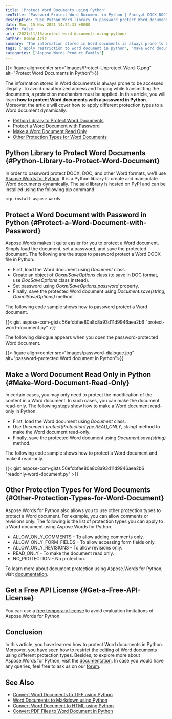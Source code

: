 ```yaml
---
title: 'Protect Word Documents using Python'
seoTitle: "Password Protect Word Document in Python | Encrypt DOCX DOC"
description: "Use Python Word library to password protect Word documents in Python. Apply different protection types to resctrict access to Word DOCX DOC in Python."
date: Mon, 15 Nov 2021 14:24:31 +0000
draft: false
url: /2021/11/15/protect-word-documents-using-python/
author: Usman Aziz
summary: 'The information stored in Word documents is always prone to be accessed illegally. To avoid unauthorized access and forging while transmitting the documents, a protection mechanism must be applied. In this article, you will learn **how to protect Word documents with a password in Python**. Moreover, the article will cover how to apply different protection types to a Word document dynamically.'
tags: ['apply restriction to word document in python', 'make word document read only in python', 'protect doc in python', 'protect docx in python', 'protect word document in python']
categories: ['Aspose.Words Product Family']
---
```




{{< figure align=center src="images/Protect-Unprotect-Word-C.png" alt="Protect Word Documents in Python">}}


The information stored in Word documents is always prone to be accessed illegally. To avoid unauthorized access and forging while transmitting the documents, a protection mechanism must be applied. In this article, you will learn **how to protect Word documents with a password in Python**. Moreover, the article will cover how to apply different protection types to a Word document dynamically.

*   [Python Library to Protect Word Documents][1]
*   [Protect a Word Document with Password][2]
*   [Make a Word Document Read Only][3]
*   [Other Protection Types for Word Documents][4]

## Python Library to Protect Word Documents {#Python-Library-to-Protect-Word-Document}

In order to password protect DOCX, DOC, and other Word formats, we'll use [Aspose.Words for Python][5]. It is a Python library to create and manipulate Word documents dynamically. The said library is hosted on [PyPI][6] and can be installed using the following pip command.

```
pip install aspose-words 
```

## Protect a Word Document with Password in Python {#Protect-a-Word-Document-with-Password}

Aspose.Words makes it quite easier for you to protect a Word document. Simply load the document, set a password, and save the protected document. The following are the steps to password protect a Word DOCX file in Python.

*   First, load the Word document using _Document_ class.
*   Create an object of _OoxmlSaveOptions_ class (to save in DOC format, use _DocSaveOptions_ class instead).
*   Set password using _OoxmlSaveOptions.password_ property.
*   Finally, save the protected Word document using _Document.save(string, _OoxmlSaveOptions_)_ method.

The following code sample shows how to password protect a Word document.

{{< gist aspose-com-gists 56efcbfae80a8c8a93d11d9946aea2b6 "protect-word-document.py" >}}

The following dialogue appears when you open the password-protected Word document.



{{< figure align=center src="images/password-dialogue.jpg" alt="password-protected Word document in Python">}}


## Make a Word Document Read Only in Python {#Make-Word-Document-Read-Only}

In certain cases, you may only need to protect the modification of the content in a Word document. In such cases, you can make the document read-only. The following steps show how to make a Word document read-only in Python.

*   First, load the Word document using _Document_ class.
*   Use _Document.protect(ProtectionType.READ\_ONLY, string)_ method to make the Word document read-only.
*   Finally, save the protected Word document using _Document.save(string)_ method.

The following code sample shows how to protect a Word document and make it read-only.

{{< gist aspose-com-gists 56efcbfae80a8c8a93d11d9946aea2b6 "readonly-word-document.py" >}}

## Other Protection Types for Word Documents {#Other-Protection-Types-for-Word-Document}

Aspose.Words for Python also allows you to use other protection types to protect a Word document. For example, you can allow comments or revisions only. The following is the list of protection types you can apply to a Word document using Aspose.Words for Python.

*   ALLOW\_ONLY\_COMMENTS - To allow adding comments only.
*   ALLOW\_ONLY\_FORM\_FIELDS - To allow accessing form fields only.
*   ALLOW\_ONLY\_REVISIONS - To allow revisions only.
*   READ\_ONLY - To make the document read only.
*   NO\_PROTECTION - No protection.

To learn more about document protection using Aspose.Words for Python, visit [documentation][7].

## Get a Free API License {#Get-a-Free-API-License}

You can use a [free temporary license][8] to avoid evaluation limitations of Aspose.Words for Python.

## Conclusion

In this article, you have learned how to protect Word documents in Python. Moreover, you have seen how to restrict the editing of Word documents using different protection types. Besides, to explore more about Aspose.Words for Python, visit the [documentation][9]. In case you would have any queries, feel free to ask us on our [forum][10].

## See Also

*   [Convert Word Documents to TIFF using Python][11]
*   [Word Documents to Markdown using Python][12]
*   [Convert Word Document to HTML using Python][13]
*   [Convert PDF Files to Word Document in Python][14]




[1]: #Python-Library-to-Protect-Word-Document
[2]: #Protect-a-Word-Document-with-Password
[3]: #Make-Word-Document-Read-Only
[4]: #Other-Protection-Types-for-Word-Document
[5]: https://products.aspose.com/words/python/
[6]: https://pypi.org/project/aspose-words/
[7]: https://docs.aspose.com/words/python/protect-or-encrypt-a-document/
[8]: https://purchase.aspose.com/temporary-license
[9]: https://docs.aspose.com/words/python/product-overview/
[10]: https://forum.aspose.com/
[11]: https://blog.aspose.com/2021/11/08/convert-word-to-tiff-using-python/
[12]: https://blog.aspose.com/2021/11/05/convert-word-to-markdown-using-python/
[13]: https://blog.aspose.com/2021/11/01/convert-word-to-html-in-python/
[14]: https://blog.aspose.com/2021/10/29/convert-pdf-to-word-in-python/




